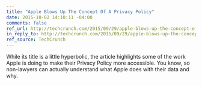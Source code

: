 ```yaml
---
title: "Apple Blows Up The Concept Of A Privacy Policy"
date: 2015-10-02 14:10:11 -04:00
comments: false
ref_url: http://techcrunch.com/2015/09/29/apple-blows-up-the-concept-of-a-privacy-policy/
in_reply_to: http://techcrunch.com/2015/09/29/apple-blows-up-the-concept-of-a-privacy-policy/
ref_source: TechCrunch
---
```


While its title is a little hyperbolic, the article highlights some of the work Apple is doing to make their Privacy Policy more accessible. You know, so non-lawyers can actually understand what Apple does with their data and why.